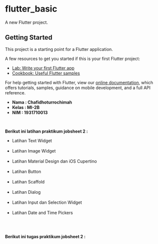 # flutter_basic

A new Flutter project.

## Getting Started

This project is a starting point for a Flutter application.

A few resources to get you started if this is your first Flutter project:

- [Lab: Write your first Flutter app](https://flutter.dev/docs/get-started/codelab)
- [Cookbook: Useful Flutter samples](https://flutter.dev/docs/cookbook)

For help getting started with Flutter, view our
[online documentation](https://flutter.dev/docs), which offers tutorials,
samples, guidance on mobile development, and a full API reference.

<ul>
  <li><b>Nama    : Chafidhoturrochimah</b></li>
  <li><b>Kelas   : MI-2B</b></li>
  <li><b>NIM     : 1931710013</b></li>  
</ul><br>

<b>Berikut ini latihan praktikum jobsheet 2 :</b><br>
<ul>
  <li>Latihan Text Widget</li><br>
  <li>Latihan Image Widget</li><br>
  <li>Latihan Material Design dan iOS Cupertino</li><br>
  <li>Latihan Button</li><br>
  <li>Latihan Scaffold</li><br>
  <li>Latihan Dialog</li><br>
  <li>Latihan Input dan Selection Widget</li><br>
  <li>Latihan Date and Time Pickers</li><br>
 </ul><br>
 
 <b>Berikut ini tugas praktikum jobsheet 2 :</b><br>
  
